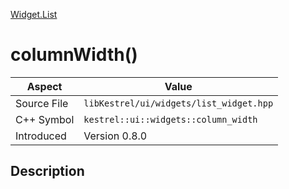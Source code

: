 [Widget.List](index)
# columnWidth()
| Aspect | Value |
| --- | --- |
| Source File | `libKestrel/ui/widgets/list_widget.hpp` |
| C++ Symbol | `kestrel::ui::widgets::column_width` |
| Introduced | Version 0.8.0 |
## Description

